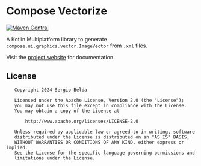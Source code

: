 # Compose Vectorize

[![Maven Central](https://img.shields.io/maven-central/v/dev.sergiobelda.compose.vectorize/compose-vectorize-core)](https://search.maven.org/search?q=g:dev.sergiobelda.compose.vectorize)

A Kotlin Multiplatform library to generate `compose.ui.graphics.vector.ImageVector` from
`.xml` files.

Visit the [project website](https://serbelga.dev/compose-vectorize) for documentation.

## License

```
   Copyright 2024 Sergio Belda

   Licensed under the Apache License, Version 2.0 (the "License");
   you may not use this file except in compliance with the License.
   You may obtain a copy of the License at

       http://www.apache.org/licenses/LICENSE-2.0

   Unless required by applicable law or agreed to in writing, software
   distributed under the License is distributed on an "AS IS" BASIS,
   WITHOUT WARRANTIES OR CONDITIONS OF ANY KIND, either express or implied.
   See the License for the specific language governing permissions and
   limitations under the License.
```
